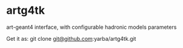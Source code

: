 # artg4tk
art-geant4 interface, with configurable hadronic models parameters

Get it as:
git clone git@github.com:yarba/artg4tk.git


